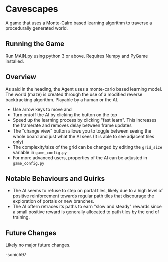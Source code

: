 # Cavescapes
A game that uses a Monte-Calro based learning algorithm to traverse a procedurally generated world.

## Running the Game
Run MAIN.py using python 3 or above. Requires Numpy and PyGame installed.

## Overview
As said in the heading, the Agent uses a monte-carlo based learning model. 
The world (maze) is created through the use of a modified reverse backtracking algorithm. 
Playable by a human or the AI. 
- Use arrow keys to move and 
- Turn on/off the AI by clicking the button on the top
- Speed up the learning process by clicking "fast learn". This increases the framerate and removes delay between frame updates
- The "change view" button allows you to toggle between seeing the whole board and just what the AI sees (It is able to see adjacent tiles only)
- The complexity/size of the grid can be changed by editing the ```grid_size``` variable in ```game_config.py```
- For more advanced users, properties of the AI can be adjusted in ```game_config.py```

## Notable Behaviours and Quirks
- The AI seems to refuse to step on portal tiles, likely due to a high level of positive reinforcement towards regular path tiles that discourage the exploration of portals or new branches.
- The AI oftern retraces its paths to earn "slow and steady" rewards since a small positive reward is generally allocated to path tiles by the end of training.

## Future Changes
Likely no major future changes.

-sonic597

